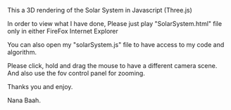 This a 3D rendering of the Solar System in Javascript (Three.js)

In order to view what I have done,
Please just play "SolarSystem.html" file only in 
either 
	FireFox
	Internet Explorer 

You can also open my "solarSystem.js" file to have access to my code and algorithm.

Please click, hold and drag the mouse to have a different camera scene.
And also use the fov control panel for zooming.

Thanks you and enjoy.


Nana Baah.